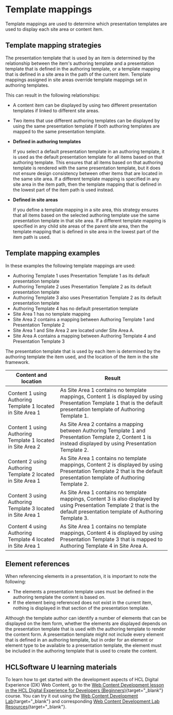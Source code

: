 # Template mappings

Template mappings are used to determine which presentation templates are used to display each site area or content item.

## Template mapping strategies

The presentation template that is used by an item is determined by the relationship between the item's authoring template and a presentation template that is defined in the authoring template, or a template mapping that is defined in a site area in the path of the current item. Template mappings assigned in site areas override template mappings set in authoring templates.

This can result in the following relationships:

-   A content item can be displayed by using two different presentation templates if linked to different site areas.
-   Two items that use different authoring templates can be displayed by using the same presentation template if both authoring templates are mapped to the same presentation template.

-   **Defined in authoring templates**

    If you select a default presentation template in an authoring template, it is used as the default presentation template for all items based on that authoring template. This ensures that all items based on that authoring template is rendered with the same presentation template, but it does not ensure design consistency between other items that are located in the same site area. If a different template mapping is specified in any site area in the item path, then the template mapping that is defined in the lowest part of the item path is used instead.

-   **Defined in site areas**

    If you define a template mapping in a site area, this strategy ensures that all items based on the selected authoring template use the same presentation template in that site area. If a different template mapping is specified in any child site areas of the parent site area, then the template mapping that is defined in site area in the lowest part of the item path is used.

## Template mapping examples

In these examples the following template mappings are used:

-   Authoring Template 1 uses Presentation Template 1 as its default presentation template
-   Authoring Template 2 uses Presentation Template 2 as its default presentation template
-   Authoring Template 3 also uses Presentation Template 2 as its default presentation template
-   Authoring Template 4 has no default presentation template
-   Site Area 1 has no template mapping
-   Site Area 2 contains a mapping between Authoring Template 1 and Presentation Template 2
-   Site Area 1 and Site Area 2 are located under Site Area A.
-   Site Area A contains a mapping between Authoring Template 4 and Presentation Template 3

The presentation template that is used by each item is determined by the authoring template the item used, and the location of the item in the site framework.

|Content and location|Result|
|--------------------|------|
|Content 1 using Authoring Template 1 located in Site Area 1|As Site Area 1 contains no template mappings, Content 1 is displayed by using Presentation Template 1 that is the default presentation template of Authoring Template 1.|
|Content 1 using Authoring Template 1 located in Site Area 2|As Site Area 2 contains a mapping between Authoring Template 1 and Presentation Template 2, Content 1 is instead displayed by using Presentation Template 2.|
|Content 2 using Authoring Template 2 located in Site Area 1|As Site Area 1 contains no template mappings, Content 2 is displayed by using Presentation Template 2 that is the default presentation template of Authoring Template 2.|
|Content 3 using Authoring Template 3 located in Site Area 1|As Site Area 1 contains no template mappings, Content 3 is also displayed by using Presentation Template 2 that is the default presentation template of Authoring Template 3.|
|Content 4 using Authoring Template 4 located in Site Area 1|As Site Area 1 contains no template mappings, Content 4 is displayed by using Presentation Template 3 that is mapped to Authoring Template 4 in Site Area A.|

## Element references

When referencing elements in a presentation, it is important to note the following:

-   The elements a presentation template uses must be defined in the authoring template the content is based on.
-   If the element being referenced does not exist in the current item, nothing is displayed in that section of the presentation template.

Although the template author can identify a number of elements that can be displayed on the item form, whether the elements are displayed depends on the presentation template that is used with the authoring template to render the content form. A presentation template might not include every element that is defined in an authoring template, but in order for an element or element type to be available to a presentation template, the element must be included in the authoring template that is used to create the content.

## HCLSoftware U learning materials

To learn how to get started with the development aspects of HCL Digital Experience (DX) Web Content, go to the [Web Content Development lesson in the HCL Digital Experience for Developers (Beginners)](https://hclsoftwareu.hcltechsw.com/component/axs/?view=sso_config&id=3&forward=https%3A%2F%2Fhclsoftwareu.hcltechsw.com%2Fcourses%2Flesson%2F%3Fid%3D414 ){target="_blank"} course. You can try it out using the [Web Content Development Lab](https://hclsoftwareu.hcltechsw.com/images/Lc4sMQCcN5uxXmL13gSlsxClNTU3Mjc3NTc4MTc2/DS_Academy/DX/Developer/HDX-DEV-100_Web_Content_Development.pdf){target="_blank"} and corresponding [Web Content Development Lab Resources](https://hclsoftwareu.hcltechsw.com/images/Lc4sMQCcN5uxXmL13gSlsxClNTU3Mjc3NTc4MTc2/DS_Academy/DX/Developer/HDX-DEV-100_Web_Content_Development_Lab_Resources.zip){target="_blank"}.

